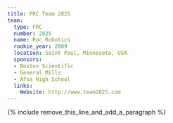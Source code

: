 ```yaml
---
title: FRC Team 2825
team:
  type: FRC
  number: 2825
  name: Roc Robotics
  rookie_year: 2009
  location: Saint Paul, Minnesota, USA
  sponsors:
  - Boston Scientific
  - General Mills
  - Afsa High School
  links:
    Website: http://www.team2825.com
---
```


{% include remove_this_line_and_add_a_paragraph %}